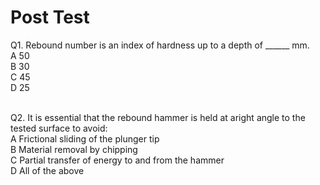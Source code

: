 # Post Test

Q1. Rebound number is an index of hardness up to a depth of ______ mm.<br>
A    50<br>
B    30<br>
C    45<br>
D    25<br><br>

Q2. It is essential that the rebound hammer is held at aright angle to the tested surface to avoid:<br>
A    Frictional sliding of the plunger tip<br>
B    Material removal by chipping<br>
C    Partial transfer of energy to and from the hammer<br>
D    All of the above<br>
